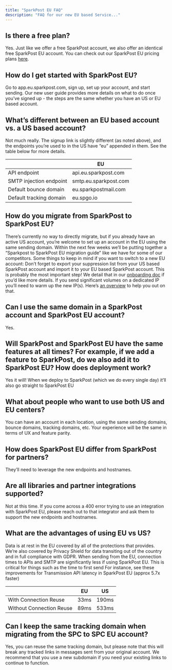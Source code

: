 ```yaml
---
title: "SparkPost EU FAQ"
description: "FAQ for our new EU based Service..."
---
```



## Is there a free plan?

Yes. Just like we offer a free SparkPost account, we also offer an identical free SparkPost EU account. You can check out our SparkPost EU pricing plans [here](https://www.sparkpost.com/pricing/eu/).


## How do I get started with SparkPost EU? 

Go to app.eu.sparkpost.com, sign up, set up your account, and start sending. Our new user guide provides more details on what to do once you’ve signed up - the steps are the same whether you have an US or EU based account.


## What’s different between an EU based account vs. a US based account?

Not much really. The signup link is slightly different (as noted above), and the endpoints you’re used to in the US have “eu” appended in them. See the table below for more details.

|    |   EU   |
| --- | --- |
|   API endpoint   |   api.eu.sparkpost.com   |
|   SMTP injection endpoint   |   smtp.eu.sparkpost.com   |
|   Default bounce domain   |   eu.sparkpostmail.com   |
|   Default tracking domain   |   eu.spgo.io   |


## How do you migrate from SparkPost to SparkPost EU?

There’s currently no way to directly migrate, but if you already have an active US account, you’re welcome to set up an account in the EU using the same sending domain. Within the next few weeks we’ll be putting together a “Sparkpost to SparkPost EU migration guide” like we have for some of our competitors. Some things to keep in mind if you want to switch to a new EU account:
Don’t forget to export your suppression list from your US based SparkPost account and import it to your EU based SparkPost account. This is probably the most important step! We detail that in our [onboarding doc](https://www.sparkpost.com/docs/getting-started/getting-started-sparkpost/#important-coming-from-other-email-services) if you’d like more details.
If you send significant volumes on a dedicated IP you’ll need to warm up the new IP(s). Here’s [an overview](https://www.sparkpost.com/docs/deliverability/ip-warm-up-overview/) to help you out on that.


## Can I use the same domain in a SparkPost account and SparkPost EU account? 

Yes.


## Will SparkPost and SparkPost EU have the same features at all times? For example, if we add a feature to SparkPost, do we also add it to SparkPost EU? How does deployment work? 

Yes it will! When we deploy to SparkPost (which we do every single day) it’ll also go straight to SparkPost EU 


## What about people who want to use both US and EU centers?

You can have an account in each location, using the same sending domains, bounce domains, tracking domains, etc. Your experience will be the same in terms of UX and feature parity.


## How does SparkPost EU differ from SparkPost for partners?

They’ll need to leverage the new endpoints and hostnames. 


## Are all libraries and partner integrations supported? 

Not at this time. If you come across a 400 error trying to use an integration with SparkPost EU, please reach out to that integrator and ask them to support the new endpoints and hostnames.


## What are the advantages of using EU vs US? 

Data is at rest in the EU covered by all of the protections that provides. We’re also covered by Privacy Shield for data transiting out of the country and in full compliance with GDPR. 
When sending from the EU, connection times to APIs and SMTP are significantly less if using SparkPost EU. This is critical for things such as the time to first send 
For instance, see these improvements for Transmission API latency in SparkPost EU (approx 5.7x faster)

  |      |   EU   |   US   |
  | --- | --- | --- |
  |   With Connection Reuse   |   33ms   |   190ms   |
  |   Without Connection Reuse   |   89ms   |   533ms   |


## Can I keep the same tracking domain when migrating from the SPC to SPC EU account?

Yes, you can reuse the same tracking domain, but please note that this will break any tracked links in messages sent from your original account. We recommend that you use a new subdomain if you need your existing links to continue to function.
